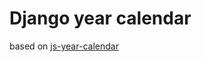 Django year calendar
====================

based on [js-year-calendar](https://github.com/year-calendar/js-year-calendar/)